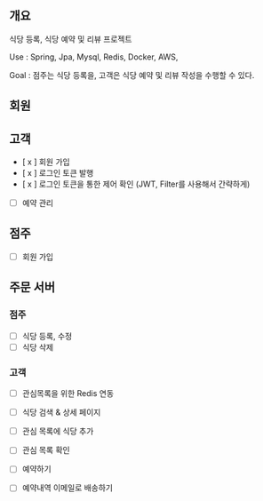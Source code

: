 ## 개요
식당 등록, 식당 예약 및 리뷰 프로젝트

Use : Spring, Jpa, Mysql, Redis, Docker, AWS, 

Goal : 점주는 식당 등록을, 고객은 식당 예약 및 리뷰 작성을 수행할 수 있다.

## 회원

## 고객
- [ x ] 회원 가입
- [ x ] 로그인 토큰 발행
- [ x ] 로그인 토큰을 통한 제어 확인 (JWT, Filter를 사용해서 간략하게)
- [ ] 예약 관리
      
## 점주
- [ ] 회원 가입

## 주문 서버

### 점주
- [ ] 식당 등록, 수정
- [ ] 식당 삭제

### 고객
- [ ] 관심목록을 위한 Redis 연동
- [ ] 식당 검색 & 상세 페이지
- [ ] 관심 목록에 식당 추가
- [ ] 관심 목록 확인
- [ ] 예약하기
- [ ] 예약내역 이메일로 배송하기


